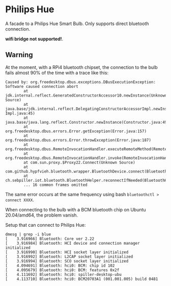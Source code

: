 # Philips Hue 

A facade to a Philips Hue Smart Bulb. Only supports direct bluetooth connection.

__wifi bridge not supported!__. 

## Warning 

At the moment, with a RPi4 bluetooth chipset, the connection to the bulb fails almost 90% of the time with a trace like this:
````
Caused by: org.freedesktop.dbus.exceptions.DBusExecutionException: Software caused connection abort
        at jdk.internal.reflect.GeneratedConstructorAccessor10.newInstance(Unknown Source)
        at java.base/jdk.internal.reflect.DelegatingConstructorAccessorImpl.newInstance(DelegatingConstructorAccessor                                                                                                                        Impl.java:45)
        at java.base/java.lang.reflect.Constructor.newInstance(Constructor.java:490)
        at org.freedesktop.dbus.errors.Error.getException(Error.java:157)
        at org.freedesktop.dbus.errors.Error.throwException(Error.java:187)
        at org.freedesktop.dbus.RemoteInvocationHandler.executeRemoteMethod(RemoteInvocationHandler.java:164)
        at org.freedesktop.dbus.RemoteInvocationHandler.invoke(RemoteInvocationHandler.java:228)
        at com.sun.proxy.$Proxy22.Connect(Unknown Source)
        at com.github.hypfvieh.bluetooth.wrapper.BluetoothDevice.connect(BluetoothDevice.java:408)
        at ch.sebpiller.iot.bluetooth.BluetoothHelper.reconnectIfNeeded(BluetoothHelper.java:86)
        ... 16 common frames omitted
````

The same error occurs at the same frequency using bash ``bluetoothctl > connect XXXX``.

When connecting to the bulb with a BCM bluetooth chip on Ubuntu 20.04/amd64, the problem vanish.

Setup that can connect to Philips Hue:
```shell script
dmesg | grep -i blue
[    3.916966] Bluetooth: Core ver 2.22
[    3.916984] Bluetooth: HCI device and connection manager initialized
[    3.916990] Bluetooth: HCI socket layer initialized
[    3.916992] Bluetooth: L2CAP socket layer initialized
[    3.916994] Bluetooth: SCO socket layer initialized
[    4.094691] Bluetooth: hci0: BCM: chip id 102
[    4.095679] Bluetooth: hci0: BCM: features 0x2f
[    4.111692] Bluetooth: hci0: spiller-desktop-ubu
[    4.113710] Bluetooth: hci0: BCM20703A1 (001.001.005) build 0481
```



